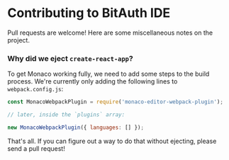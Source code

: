 # Contributing to BitAuth IDE

Pull requests are welcome! Here are some miscellaneous notes on the project.

### Why did we eject `create-react-app`?

To get Monaco working fully, we need to add some steps to the build process. We're currently only adding the following lines to `webpack.config.js`:

```js
const MonacoWebpackPlugin = require('monaco-editor-webpack-plugin');

// later, inside the `plugins` array:

new MonacoWebpackPlugin({ languages: [] });
```

That's all. If you can figure out a way to do that without ejecting, please send a pull request!
